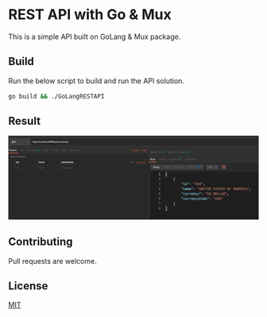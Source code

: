 # REST API with Go & Mux

This is a simple API built on GoLang & Mux package.

## Build

Run the below script to build and run the API solution.

```bash
go build && ./GoLangRESTAPI
```

## Result

![Screenshot](screenshot.png)


## Contributing
Pull requests are welcome.

## License
[MIT](https://choosealicense.com/licenses/mit/)
